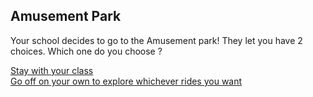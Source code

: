 Amusement Park
---
Your school decides to go to the Amusement park! They let you have 2 choices. Which one do you choose ?

[Stay with your class](.class-decision.md)  
[Go off on your own to explore whichever rides you want](explore-or-search.md)